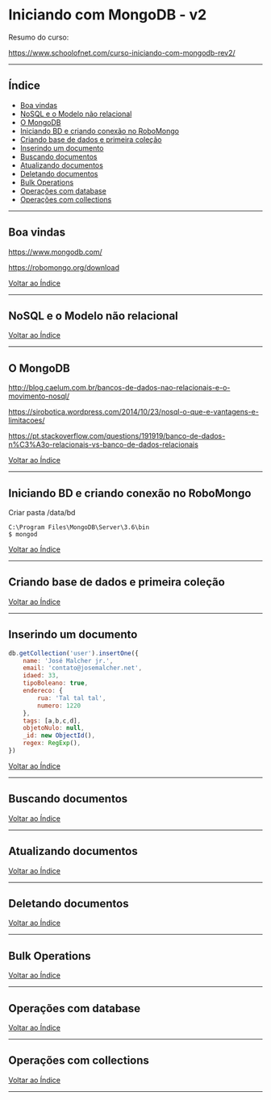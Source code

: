 # Iniciando com MongoDB - v2

Resumo do curso:

https://www.schoolofnet.com/curso-iniciando-com-mongodb-rev2/

---

## <a name="indice">Índice</a>

- [Boa vindas](#parte1)
- [NoSQL e o Modelo não relacional](#parte2)  
- [O MongoDB](#parte3)  
- [Iniciando BD e criando conexão no RoboMongo](#parte4)  
- [Criando base de dados e primeira coleção](#parte5)  
- [Inserindo um documento](#parte6)  
- [Buscando documentos](#parte7)  
- [Atualizando documentos](#parte8)  
- [Deletando documentos](#parte9)  
- [Bulk Operations ](#parte10)  
- [Operações com database](#parte11)  
- [Operações com collections](#parte12)  

---

## <a name="parte1">Boa vindas</a>

https://www.mongodb.com/

https://robomongo.org/download



[Voltar ao Índice](#indice)

---
## <a name="parte2">NoSQL e o Modelo não relacional</a>

[Voltar ao Índice](#indice)

---
## <a name="parte3">O MongoDB</a>

http://blog.caelum.com.br/bancos-de-dados-nao-relacionais-e-o-movimento-nosql/

https://sirobotica.wordpress.com/2014/10/23/nosql-o-que-e-vantagens-e-limitacoes/

https://pt.stackoverflow.com/questions/191919/banco-de-dados-n%C3%A3o-relacionais-vs-banco-de-dados-relacionais

[Voltar ao Índice](#indice)

---
## <a name="parte4">Iniciando BD e criando conexão no RoboMongo</a>

Criar pasta /data/bd

```
C:\Program Files\MongoDB\Server\3.6\bin
$ mongod
```




[Voltar ao Índice](#indice)

---
## <a name="parte5">Criando base de dados e primeira coleção</a>

[Voltar ao Índice](#indice)

---
## <a name="parte6">Inserindo um documento </a>

```javascript
db.getCollection('user').insertOne({
    name: 'José Malcher jr.',
    email: 'contato@josemalcher.net',
    idaed: 33,
    tipoBoleano: true,
    endereco: {
        rua: 'Tal tal tal',
        numero: 1220
    },
    tags: [a,b,c,d],
    objetoNulo: null,
    _id: new ObjectId(),
    regex: RegExp(),
})
```

[Voltar ao Índice](#indice)

---
## <a name="parte7">Buscando documentos </a>

[Voltar ao Índice](#indice)

---
## <a name="parte8">Atualizando documentos</a>

[Voltar ao Índice](#indice)

---
## <a name="parte9">Deletando documentos</a>

[Voltar ao Índice](#indice)

---
## <a name="parte10">Bulk Operations</a>

[Voltar ao Índice](#indice)

---
## <a name="parte11">Operações com database</a>

[Voltar ao Índice](#indice)

---
## <a name="parte12">Operações com collections</a>

[Voltar ao Índice](#indice)

---

